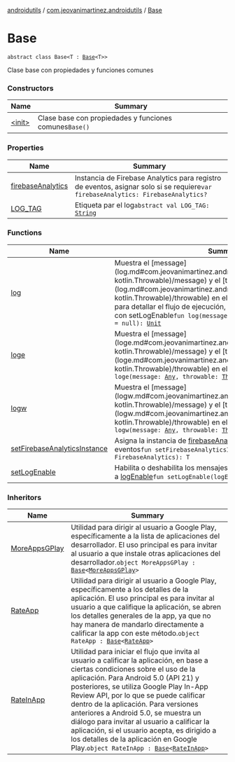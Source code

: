 [androidutils](../../index.md) / [com.jeovanimartinez.androidutils](../index.md) / [Base](./index.md)

# Base

`abstract class Base<T : `[`Base`](./index.md)`<T>>`

Clase base con propiedades y funciones comunes

### Constructors

| Name | Summary |
|---|---|
| [&lt;init&gt;](-init-.md) | Clase base con propiedades y funciones comunes`Base()` |

### Properties

| Name | Summary |
|---|---|
| [firebaseAnalytics](firebase-analytics.md) | Instancia de Firebase Analytics para registro de eventos, asignar solo si se requiere`var firebaseAnalytics: FirebaseAnalytics?` |
| [LOG_TAG](-l-o-g_-t-a-g.md) | Etiqueta par el log`abstract val LOG_TAG: `[`String`](https://kotlinlang.org/api/latest/jvm/stdlib/kotlin/-string/index.html) |

### Functions

| Name | Summary |
|---|---|
| [log](log.md) | Muestra el [message](log.md#com.jeovanimartinez.androidutils.Base$log(kotlin.Any, kotlin.Throwable)/message) y el [throwable](log.md#com.jeovanimartinez.androidutils.Base$log(kotlin.Any, kotlin.Throwable)/throwable) en el log de DEPURACIÓN, usado para detallar el flujo de ejecución, se puede habilitar y deshabilitar con setLogEnable`fun log(message: `[`Any`](https://kotlinlang.org/api/latest/jvm/stdlib/kotlin/-any/index.html)`, throwable: `[`Throwable`](https://kotlinlang.org/api/latest/jvm/stdlib/kotlin/-throwable/index.html)`? = null): `[`Unit`](https://kotlinlang.org/api/latest/jvm/stdlib/kotlin/-unit/index.html) |
| [loge](loge.md) | Muestra el [message](loge.md#com.jeovanimartinez.androidutils.Base$loge(kotlin.Any, kotlin.Throwable)/message) y el [throwable](loge.md#com.jeovanimartinez.androidutils.Base$loge(kotlin.Any, kotlin.Throwable)/throwable) en el log de ERROR`fun loge(message: `[`Any`](https://kotlinlang.org/api/latest/jvm/stdlib/kotlin/-any/index.html)`, throwable: `[`Throwable`](https://kotlinlang.org/api/latest/jvm/stdlib/kotlin/-throwable/index.html)`? = null): `[`Unit`](https://kotlinlang.org/api/latest/jvm/stdlib/kotlin/-unit/index.html) |
| [logw](logw.md) | Muestra el [message](logw.md#com.jeovanimartinez.androidutils.Base$logw(kotlin.Any, kotlin.Throwable)/message) y el [throwable](logw.md#com.jeovanimartinez.androidutils.Base$logw(kotlin.Any, kotlin.Throwable)/throwable) en el log de ADVERTENCIA`fun logw(message: `[`Any`](https://kotlinlang.org/api/latest/jvm/stdlib/kotlin/-any/index.html)`, throwable: `[`Throwable`](https://kotlinlang.org/api/latest/jvm/stdlib/kotlin/-throwable/index.html)`? = null): `[`Unit`](https://kotlinlang.org/api/latest/jvm/stdlib/kotlin/-unit/index.html) |
| [setFirebaseAnalyticsInstance](set-firebase-analytics-instance.md) | Asigna la instancia de [firebaseAnalytics](set-firebase-analytics-instance.md#com.jeovanimartinez.androidutils.Base$setFirebaseAnalyticsInstance(com.google.firebase.analytics.FirebaseAnalytics)/firebaseAnalytics) para registro de eventos`fun setFirebaseAnalyticsInstance(firebaseAnalytics: FirebaseAnalytics): T` |
| [setLogEnable](set-log-enable.md) | Habilita o deshabilita los mensajes del log de depuración en base a [logEnable](set-log-enable.md#com.jeovanimartinez.androidutils.Base$setLogEnable(kotlin.Boolean)/logEnable)`fun setLogEnable(logEnable: `[`Boolean`](https://kotlinlang.org/api/latest/jvm/stdlib/kotlin/-boolean/index.html)`): T` |

### Inheritors

| Name | Summary |
|---|---|
| [MoreAppsGPlay](../../com.jeovanimartinez.androidutils.moreapps/-more-apps-g-play/index.md) | Utilidad para dirigir al usuario a Google Play, específicamente a la lista de aplicaciones del desarrollador. El uso principal es para invitar al usuario a que instale otras aplicaciones del desarrollador.`object MoreAppsGPlay : `[`Base`](./index.md)`<`[`MoreAppsGPlay`](../../com.jeovanimartinez.androidutils.moreapps/-more-apps-g-play/index.md)`>` |
| [RateApp](../../com.jeovanimartinez.androidutils.reviews/-rate-app/index.md) | Utilidad para dirigir al usuario a Google Play, específicamente a los detalles de la aplicación. El uso principal es para invitar al usuario a que califique la aplicación, se abren los detalles generales de la app, ya que no hay manera de mandarlo directamente a calificar la app con este método.`object RateApp : `[`Base`](./index.md)`<`[`RateApp`](../../com.jeovanimartinez.androidutils.reviews/-rate-app/index.md)`>` |
| [RateInApp](../../com.jeovanimartinez.androidutils.reviews.rateinapp/-rate-in-app/index.md) | Utilidad para iniciar el flujo que invita al usuario a calificar la aplicación, en base a ciertas condiciones sobre el uso de la aplicación. Para Android 5.0 (API 21) y posteriores, se utiliza Google Play In-App Review API, por lo que se puede calificar dentro de la aplicación. Para versiones anteriores a Android 5.0, se muestra un diálogo para invitar al usuario a calificar la aplicación, si el usuario acepta, es dirigido a los detalles de la aplicación en Google Play.`object RateInApp : `[`Base`](./index.md)`<`[`RateInApp`](../../com.jeovanimartinez.androidutils.reviews.rateinapp/-rate-in-app/index.md)`>` |
